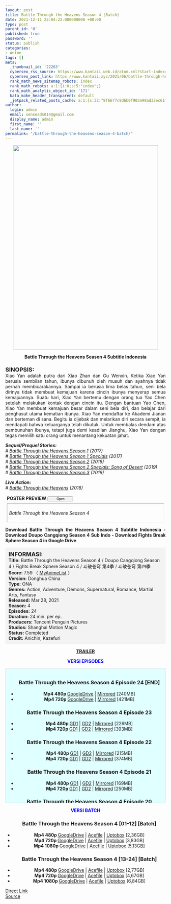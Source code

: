 ```yaml
---
layout: post
title: Battle Through the Heavens Season 4 [Batch]
date: 2021-12-11 22:04:22.000000000 +00:00
type: post
parent_id: '0'
published: true
password: ''
status: publish
categories:
- Anime
tags: []
meta:
  _thumbnail_id: '22263'
  cyberseo_rss_source: https://www.kantaii.web.id/atom.xml?start-index=1&max-results=150
  cyberseo_post_link: https://www.kantaii.xyz/2021/06/battle-through-heavens-season-4.html
  rank_math_news_sitemap_robots: index
  rank_math_robots: a:1:{i:0;s:5:"index";}
  rank_math_analytic_object_id: '171'
  kata_make_header_transparent: default
  _jetpack_related_posts_cache: a:1:{s:32:"8f6677c9d6b0f903e98ad32ec61f8deb";a:2:{s:7:"expires";i:1654437807;s:7:"payload";a:3:{i:0;a:1:{s:2:"id";i:26731;}i:1;a:1:{s:2:"id";i:26733;}i:2;a:1:{s:2:"id";i:26735;}}}}
author:
  login: admin
  email: senseads014@gmail.com
  display_name: admin
  first_name: ''
  last_name: ''
permalink: "/battle-through-the-heavens-season-4-batch/"
---
```

<div class="separator" style="clear: both; text-align: center;"><a href="https://1.bp.blogspot.com/-haQ8Zqgn1Ws/YL2q6ldeGQI/AAAAAAAAEcw/mZP-YmRaRGE4FEETVigABWfexB_E1g2XgCLcBGAsYHQ/s720/BTTH%2BS4%2BPoster%2Ba.jpg" style="margin-left: 1em; margin-right: 1em;"><img border="0" data-original-height="720" data-original-width="513" height="640" src="{{ site.baseurl }}/assets/2021/12/BTTH%2BS4%2BPoster%2Ba.jpg" width="456" /></a></div>
<p>
<div style="text-align: center;"><b>Battle Through the Heavens Season 4 Subtitle Indonesia</b><br /><b><span style="font-size: large;"><br /></span></b>
<div style="text-align: left;"><b><span style="font-size: large;">SINOPSIS:</span></b></div>
<div style="text-align: justify;">Xiao Yan adalah putra dari Xiao Zhan dan Gu Wenxin. Ketika Xiao Yan berusia sembilan tahun, ibunya dibunuh oleh musuh dan ayahnya tidak pernah membicarakannya. Sampai ia berusia lima belas tahun, seni bela dirinya tidak membuat kemajuan karena cincin ibunya menyerap semua kemajuannya. Suatu hari, Xiao Yan bertemu dengan orang tua Yao Chen setelah melakukan kontak dengan cincin itu. Dengan bantuan Yao Chen, Xiao Yan membuat kemajuan besar dalam seni bela diri, dan belajar dari penghasut utama kematian ibunya. Xiao Yan mendaftar ke Akademi Jianan dan berteman di sana. Begitu ia dijebak dan melarikan diri secara sempit, ia mendapati bahwa keluarganya telah dikutuk. Untuk membalas dendam atas pembunuhan ibunya, tetapi juga demi keadilan Jianghu, Xiao Yan dengan tegas memilih satu orang untuk menantang kekuatan jahat.</p>
<p><i><b>Sequel/Prequel Stories:</b></i><br /><i># <a href="https://www.kantaii.xyz/2020/03/battle-through-the-heavens-season-1-batch.html" target="_blank" rel="noopener">Battle Through the Heavens Season 1</a> (2017)</i><br /><i># <a href="https://www.kantaii.xyz/2020/03/battle-through-the-heavens-season-1-specials.html" target="_blank" rel="noopener">Battle Through the Heavens Season 1 Specials</a> (2017)</i><br /><i># <a href="https://www.kantaii.xyz/2020/03/battle-through-the-heavens-season-2-batch.html" target="_blank" rel="noopener">Battle Through the Heavens Season 2</a> (2018)</i><br /><i># <a href="https://www.kantaii.xyz/2020/03/battle-through-the-heavens-season-2-specials-song-of-desert-batch.html" target="_blank" rel="noopener">Battle Through the Heavens Season 2 Specials: Song of Desert</a> (2019)</i><br /><i># <a href="https://www.kantaii.xyz/2020/03/battle-through-the-heavens-season-3-batch.html" target="_blank" rel="noopener">Battle Through the Heavens Season 3</a> (2019)</i></p>
<p><i><b>Live Action:</b></i><br /><i># <a href="https://www.kantaii.xyz/2020/09/battle-through-the-heavens-2018-live-action-batch.html" target="_blank" rel="noopener">Battle Through the Heavens</a> (2018)</i></p>
<p> <a name="more"></a>
<div>
<div style="margin: 5px;">
<div class="smallfont" style="margin-bottom: 2px;"><span style="font-weight: bold;">POSTER PREVIEW</span><input onclick="if (this.parentNode.parentNode.getElementsByTagName('div')[1].getElementsByTagName('div')[0].style.display != '') { this.parentNode.parentNode.getElementsByTagName('div')[1].getElementsByTagName('div')[0].style.display = ''; this.innerText = ''; this.value = ' Close..'; } else { this.parentNode.parentNode.getElementsByTagName('div')[1].getElementsByTagName('div')[0].style.display = 'none'; this.innerText = ''; this.value = ' Clik Here'; }" style="font-size: 10px; margin: 5px; padding: 0px; width: 80px;" type="button" value="Open" /></div>
<div class="alt2" style="border: 1px inset; margin: 0px; padding: 6px;">
<div style="display: none;">
<div class="separator" style="clear: both; text-align: center;"><a href="https://1.bp.blogspot.com/-doNm2N3rDdc/YHDlWByb1TI/AAAAAAAAEFQ/FZzgKEhF0LAucRocHbTYW8E1fllhwPDjACLcBGAsYHQ/s720/Battle%2BThrough%2Bthe%2BHeavens%2BS4%2Bb.jpg" style="margin-left: 1em; margin-right: 1em;"><img border="0" data-original-height="720" data-original-width="513" height="640" src="{{ site.baseurl }}/assets/2021/12/Battle%2BThrough%2Bthe%2BHeavens%2BS4%2Bb.jpg" width="456" /></a></div>
<p>
<div class="separator" style="clear: both; text-align: center;"><a href="https://1.bp.blogspot.com/-CGMl4WkyJOE/YHDlWeDpyOI/AAAAAAAAEFU/-JsoDUwIGhArflf3YqbVgsGpaZlJcsgmQCLcBGAsYHQ/s1247/Battle%2BThrough%2Bthe%2BHeavens%2BS4%2Ba.jpg" style="margin-left: 1em; margin-right: 1em;"><img border="0" data-original-height="489" data-original-width="1247" height="250" src="{{ site.baseurl }}/assets/2021/12/Battle%2BThrough%2Bthe%2BHeavens%2BS4%2Ba.jpg" width="640" /></a></div>
<p> 
<div class="separator" style="clear: both; text-align: center;"><a href="https://1.bp.blogspot.com/-rlnL-vl1-S0/X6xgi0nMAcI/AAAAAAAADRE/r9QyKoQ0KQEmJVZsFqfw6CR62lqcYe7KwCLcBGAsYHQ/s561/Battle%2BThrough%2Bthe%2BHeavens%2BSeason%2B4%2Ba.jpg" style="margin-left: 1em; margin-right: 1em;"><img border="0" data-original-height="561" data-original-width="400" height="640" src="{{ site.baseurl }}/assets/2021/12/Battle%2BThrough%2Bthe%2BHeavens%2BSeason%2B4%2Ba.jpg" width="456" /></a></div>
<p>
<div class="separator" style="clear: both; text-align: center;"><a href="https://1.bp.blogspot.com/-iHeNXUzdbmY/X6xgi4kpdCI/AAAAAAAADRA/COvYC8nJBLA2yWcewtkVdBB0tnkUP6XvwCLcBGAsYHQ/s1280/Battle%2BThrough%2Bthe%2BHeavens%2BSeason%2B4%2Bb.jpg" style="margin-left: 1em; margin-right: 1em;"><img border="0" data-original-height="720" data-original-width="1280" height="360" src="{{ site.baseurl }}/assets/2021/12/Battle%2BThrough%2Bthe%2BHeavens%2BSeason%2B4%2Bb.jpg" width="640" /></a></div>
<p> 
<div class="separator" style="clear: both; text-align: center;"><a href="https://1.bp.blogspot.com/-Ua5evaQ2iMs/X-nppVb44RI/AAAAAAAADiA/PckL_XZ_3EMbhU5iHbs6Q2SxvFp0Jnk_ACLcBGAsYHQ/s905/Battle%2BThrough%2Bthe%2BHeavens%2BPoster%2B10.jpg" style="margin-left: 1em; margin-right: 1em;"><img border="0" data-original-height="905" data-original-width="640" height="640" src="{{ site.baseurl }}/assets/2021/12/Battle%2BThrough%2Bthe%2BHeavens%2BPoster%2B10.jpg" width="452" /></a></div>
<p>
<div class="separator" style="clear: both; text-align: center;"><a href="https://1.bp.blogspot.com/-lsLXtQ0SU3Y/X-nppLoS3LI/AAAAAAAADh8/AIhhCrG_Img6nnyhvBanQEI1mtyfNy8HQCLcBGAsYHQ/s905/Battle%2BThrough%2Bthe%2BHeavens%2BPoster%2B09.jpg" style="margin-left: 1em; margin-right: 1em;"><img border="0" data-original-height="905" data-original-width="640" height="640" src="{{ site.baseurl }}/assets/2021/12/Battle%2BThrough%2Bthe%2BHeavens%2BPoster%2B09.jpg" width="452" /></a></div>
<p>
<div class="separator" style="clear: both; text-align: center;"><a href="https://1.bp.blogspot.com/-s4Tksd6RJgw/X-npodoef1I/AAAAAAAADh0/5Ahwv6kkq38IAoMb996mkjnYqWXTTHawACLcBGAsYHQ/s905/Battle%2BThrough%2Bthe%2BHeavens%2BPoster%2B08.jpg" style="margin-left: 1em; margin-right: 1em;"><img border="0" data-original-height="905" data-original-width="640" height="640" src="{{ site.baseurl }}/assets/2021/12/Battle%2BThrough%2Bthe%2BHeavens%2BPoster%2B08.jpg" width="452" /></a></div>
<p>
<div class="separator" style="clear: both; text-align: center;"><a href="https://1.bp.blogspot.com/-s8yaYC45kkM/X-npooTj16I/AAAAAAAADh4/rviIUw9iyaAY43pVpSLIMzlnW60PuMedACLcBGAsYHQ/s905/Battle%2BThrough%2Bthe%2BHeavens%2BPoster%2B07.jpg" style="margin-left: 1em; margin-right: 1em;"><img border="0" data-original-height="905" data-original-width="640" height="640" src="{{ site.baseurl }}/assets/2021/12/Battle%2BThrough%2Bthe%2BHeavens%2BPoster%2B07.jpg" width="452" /></a></div>
<p>
<div class="separator" style="clear: both; text-align: center;"><a href="https://1.bp.blogspot.com/-FGl-D4LD4J0/X-npoI5yZiI/AAAAAAAADhw/HtGGW3tvhaYmalwBjFjC2yj10JnWCNo1ACLcBGAsYHQ/s905/Battle%2BThrough%2Bthe%2BHeavens%2BPoster%2B06.jpg" style="margin-left: 1em; margin-right: 1em;"><img border="0" data-original-height="905" data-original-width="640" height="640" src="{{ site.baseurl }}/assets/2021/12/Battle%2BThrough%2Bthe%2BHeavens%2BPoster%2B06.jpg" width="452" /></a></div>
<p>
<div class="separator" style="clear: both; text-align: center;"><a href="https://1.bp.blogspot.com/-39MZCck12F4/X-npnzyhzuI/AAAAAAAADhs/XRnM7n_VKy4jJVXF_FwlDrlfGO-F7BZWQCLcBGAsYHQ/s905/Battle%2BThrough%2Bthe%2BHeavens%2BPoster%2B05.jpg" style="margin-left: 1em; margin-right: 1em;"><img border="0" data-original-height="905" data-original-width="640" height="640" src="{{ site.baseurl }}/assets/2021/12/Battle%2BThrough%2Bthe%2BHeavens%2BPoster%2B05.jpg" width="452" /></a></div>
<p>
<div class="separator" style="clear: both; text-align: center;"><a href="https://1.bp.blogspot.com/-deFmTQpUUJs/X-npnvRH31I/AAAAAAAADho/0TzunzuWM-0aGAGyTxoxZuB18brjglGtgCLcBGAsYHQ/s905/Battle%2BThrough%2Bthe%2BHeavens%2BPoster%2B04.jpg" style="margin-left: 1em; margin-right: 1em;"><img border="0" data-original-height="905" data-original-width="640" height="640" src="{{ site.baseurl }}/assets/2021/12/Battle%2BThrough%2Bthe%2BHeavens%2BPoster%2B04.jpg" width="452" /></a></div>
<p>
<div class="separator" style="clear: both; text-align: center;"><a href="https://1.bp.blogspot.com/-r_pN_OHaEAg/X-npm7nxu4I/AAAAAAAADhk/BzruKQG8PGclJR4MkadnpOfW51d3eC5nwCLcBGAsYHQ/s905/Battle%2BThrough%2Bthe%2BHeavens%2BPoster%2B03.jpg" style="margin-left: 1em; margin-right: 1em;"><img border="0" data-original-height="905" data-original-width="640" height="640" src="{{ site.baseurl }}/assets/2021/12/Battle%2BThrough%2Bthe%2BHeavens%2BPoster%2B03.jpg" width="452" /></a></div>
<p>
<div class="separator" style="clear: both; text-align: center;"><a href="https://1.bp.blogspot.com/-Rsbxhr2C9zw/X-npmw_g1kI/AAAAAAAADhc/ivFmZFLY3jIBj2utZoP7wZ0iYEOSHsyLgCLcBGAsYHQ/s905/Battle%2BThrough%2Bthe%2BHeavens%2BPoster%2B02.jpg" style="margin-left: 1em; margin-right: 1em;"><img border="0" data-original-height="905" data-original-width="640" height="640" src="{{ site.baseurl }}/assets/2021/12/Battle%2BThrough%2Bthe%2BHeavens%2BPoster%2B02.jpg" width="452" /></a></div>
<p>
<div class="separator" style="clear: both; text-align: center;"><a href="https://1.bp.blogspot.com/-ewdWmUcvhw8/X-npm3HqS-I/AAAAAAAADhg/8F_1aYuIJAIKuYl3VbZ9Rk79e2MnF6EWACLcBGAsYHQ/s905/Battle%2BThrough%2Bthe%2BHeavens%2BPoster%2B01.jpg" style="margin-left: 1em; margin-right: 1em;"><img border="0" data-original-height="905" data-original-width="640" height="640" src="{{ site.baseurl }}/assets/2021/12/Battle%2BThrough%2Bthe%2BHeavens%2BPoster%2B01.jpg" width="452" /></a></div>
</p></div>
<p><i>Battle Through the Heavens Season 4</i></div>
</div>
</div>
<p><b>Download Battle Through the Heavens Season 4 Subtitle Indonesia - Download Doupo Cangqiong Season 4 Sub Indo - Download Fights Break Sphere Season 4 in Google Drive</b></div>
<p>
<div style="background-color: #f3f3f3; padding: 10px; text-align: left;"><b><span style="font-size: large;">INFORMASI:</span></b><br /><b>Title:</b> Battle Through the Heavens Season 4 / Doupo Cangqiong Season 4 / Fights Break Sphere Season 4 / 斗破苍穹 第4季 / 斗破苍穹 第四季<br /><b>Score:</b> 7.59 〈 <a href="https://myanimelist.net/anime/44412/Doupo_Cangqiong_4th_Season" target="_blank" rel="noopener">MyAnimeList</a> 〉<br /><b>Version:</b> Donghua China<br /><b>Type:</b> ONA<br /><b>Genres:</b> Action, Adventure, Demons, Supernatural, Romance, Martial Arts, Fantasy<br /><b>Released:</b> Mar 28, 2021<br /><b>Season:</b> 4<br /><b>Episodes:</b> 24<br /><b>Duration:</b> 24 min. per ep.<br /><b>Producers:</b> Tencent Penguin Pictures<br /><b>Studios:</b> Shanghai Motion Magic<br /><b>Status:</b> Completed<br /><b>Credit:</b> Anichin, Kazefuri</div>
<p>
<div style="text-align: center;"><b><a href="https://youtu.be/CpSFRakl8KY" target="_blank" rel="noopener">TRAILER</a></b></div>
<p>
<div style="text-align: center;"><b><span style="color: blue;">VERSI EPISODES</span></b></div>
<p>
<div style="background-color: lightcyan; border: 1px double rgb(222, 222, 222); height: 400px; overflow: auto; padding: 10px; text-align: left; width: auto;">
<div class="dl">
<ul />
<h3 style="text-align: center;">Battle Through the Heavens Season 4 Episode 24 [END]</h3>
<li style="text-align: center;"><b>Mp4 480p </b><a href="https://semawur.com/YLKK9KXD0A" target="_blank" rel="noopener">GoogleDrive</a> | <a href="https://apk.miuiku.com/55B3vdwl" target="_blank" rel="noopener">Mirrored</a> [240MB]</li>
<li style="text-align: center;"><b>Mp4 720p </b><a href="https://semawur.com/Cew5J" target="_blank" rel="noopener">GoogleDrive</a> | <a href="https://apk.miuiku.com/IGpmltXQh" target="_blank" rel="noopener">Mirrored</a> [421MB]</li>
</div>
<div class="dl">
<ul />
<h3 style="text-align: center;">Battle Through the Heavens Season 4 Episode 23</h3>
<li style="text-align: center;"><b>Mp4 480p </b><a href="https://apk.miuiku.com/b19EBpJSC" target="_blank" rel="noopener">GD1</a> | <a href="https://semawur.com/IqvP44" target="_blank" rel="noopener">GD2</a> | <a href="https://apk.miuiku.com/ZYyFPp" target="_blank" rel="noopener">Mirrored</a> [226MB]</li>
<li style="text-align: center;"><b>Mp4 720p </b><a href="https://apk.miuiku.com/J87Y" target="_blank" rel="noopener">GD1</a> | <a href="https://semawur.com/SnDirNDxR88" target="_blank" rel="noopener">GD2</a> | <a href="https://apk.miuiku.com/1yJ7GGJ" target="_blank" rel="noopener">Mirrored</a> [393MB]</li>
</div>
<div class="dl">
<ul />
<h3 style="text-align: center;">Battle Through the Heavens Season 4 Episode 22</h3>
<li style="text-align: center;"><b>Mp4 480p </b><a href="https://semawur.com/ANIm" target="_blank" rel="noopener">GD1</a> | <a href="https://apk.miuiku.com/cbRZLzN1Dv" target="_blank" rel="noopener">GD2</a> | <a href="https://semawur.com/TdXHy10abCex" target="_blank" rel="noopener">Mirrored</a> [215MB]</li>
<li style="text-align: center;"><b>Mp4 720p </b><a href="https://semawur.com/GZdRNM4F43" target="_blank" rel="noopener">GD1</a> | <a href="https://apk.miuiku.com/RRzJOsw4ou" target="_blank" rel="noopener">GD2</a> | <a href="https://semawur.com/2OMDw7B" target="_blank" rel="noopener">Mirrored</a> [374MB]</li>
</div>
<div class="dl">
<ul />
<h3 style="text-align: center;">Battle Through the Heavens Season 4 Episode 21</h3>
<li style="text-align: center;"><b>Mp4 480p </b><a href="https://apk.miuiku.com/j4oSpO" target="_blank" rel="noopener">GD1</a> | <a href="https://semawur.com/ZTQATfhmFx" target="_blank" rel="noopener">GD2</a> | <a href="https://apk.miuiku.com/0oiMH71sNY" target="_blank" rel="noopener">Mirrored</a> [169MB]</li>
<li style="text-align: center;"><b>Mp4 720p </b><a href="https://apk.miuiku.com/0588PIDVD" target="_blank" rel="noopener">GD1</a> | <a href="https://semawur.com/NJxcX19" target="_blank" rel="noopener">GD2</a> | <a href="https://apk.miuiku.com/7kll3J" target="_blank" rel="noopener">Mirrored</a> [250MB]</li>
</div>
<div class="dl">
<ul />
<h3 style="text-align: center;">Battle Through the Heavens Season 4 Episode 20</h3>
<li style="text-align: center;"><b>Mp4 480p </b><a href="https://semawur.com/U2fixuKfGg7s" target="_blank" rel="noopener">GD1</a> | <a href="https://apk.miuiku.com/4kpE" target="_blank" rel="noopener">GD2</a> | <a href="https://semawur.com/ugs2iXhS7A" target="_blank" rel="noopener">Mirrored</a> [252MB]</li>
<li style="text-align: center;"><b>Mp4 720p </b><a href="https://semawur.com/5w2kHcEKli" target="_blank" rel="noopener">GD1</a> | <a href="https://apk.miuiku.com/oAXd4VdFoj" target="_blank" rel="noopener">GD2</a> | <a href="https://semawur.com/2m8k" target="_blank" rel="noopener">Mirrored</a> [431MB]</li>
</div>
<div class="dl">
<ul />
<h3 style="text-align: center;">Battle Through the Heavens Season 4 Episode 19</h3>
<li style="text-align: center;"><b>Mp4 480p </b><a href="https://apk.miuiku.com/Ktkfwy1OPL" target="_blank" rel="noopener">GD1</a> | <a href="https://semawur.com/XjZGD5YuLt" target="_blank" rel="noopener">GD2</a> | <a href="https://semawur.com/7yNvZQYRC0ow" target="_blank" rel="noopener">Mirrored</a> [237MB]</li>
<li style="text-align: center;"><b>Mp4 720p </b><a href="https://apk.miuiku.com/ipGjuUpen" target="_blank" rel="noopener">GD1</a> | <a href="https://semawur.com/jb6JwSU" target="_blank" rel="noopener">GD2</a> | <a href="https://semawur.com/ZY420aANhZH" target="_blank" rel="noopener">Mirrored</a> [420MB]</li>
</div>
<div class="dl">
<ul />
<h3 style="text-align: center;">Battle Through the Heavens Season 4 Episode 18</h3>
<li style="text-align: center;"><b>Mp4 480p </b><a href="https://semawur.com/teZrD3RieUO" target="_blank" rel="noopener">GD1</a> | <a href="https://apk.miuiku.com/ItPN" target="_blank" rel="noopener">GD2</a> | <a href="https://semawur.com/jypM9" target="_blank" rel="noopener">Mirrored</a> [269MB]</li>
<li style="text-align: center;"><b>Mp4 720p </b><a href="https://semawur.com/k7w3YpMSU" target="_blank" rel="noopener">GD1</a> | <a href="https://apk.miuiku.com/80mja" target="_blank" rel="noopener">GD2</a> | <a href="https://semawur.com/TA2vntypM" target="_blank" rel="noopener">Mirrored</a> [435MB]</li>
</div>
<div class="dl">
<ul />
<h3 style="text-align: center;">Battle Through the Heavens Season 4 Episode 17</h3>
<li style="text-align: center;"><b>Mp4 480p </b><a href="https://apk.miuiku.com/AVT8D" target="_blank" rel="noopener">GD1</a> | <a href="https://semawur.com/M47Gbo2" target="_blank" rel="noopener">GD2</a> | <a href="https://apk.miuiku.com/0TKRXD64Ou" target="_blank" rel="noopener">Mirrored</a> [251MB]</li>
<li style="text-align: center;"><b>Mp4 720p </b><a href="https://apk.miuiku.com/nzYzw" target="_blank" rel="noopener">GD1</a> | <a href="https://semawur.com/I4f8YJ5xapdx" target="_blank" rel="noopener">GD2</a> | <a href="https://apk.miuiku.com/mGYTZum" target="_blank" rel="noopener">Mirrored</a> [414MB]</li>
</div>
<div class="dl">
<ul />
<h3 style="text-align: center;">Battle Through the Heavens Season 4 Episode 16</h3>
<li style="text-align: center;"><b>Mp4 480p </b><a href="https://semawur.com/vjC0B998GP5" target="_blank" rel="noopener">GD1</a> | <a href="https://apk.miuiku.com/YnHDJgbQKq" target="_blank" rel="noopener">GD2</a> | <a href="https://semawur.com/3SRx40" target="_blank" rel="noopener">Mirrored</a> [238MB]</li>
<li style="text-align: center;"><b>Mp4 720p </b><a href="https://semawur.com/DlM10syet" target="_blank" rel="noopener">GD1</a> | <a href="https://apk.miuiku.com/8tdwO" target="_blank" rel="noopener">GD2</a> | <a href="https://semawur.com/oOm4LJKo" target="_blank" rel="noopener">Mirrored</a> [392MB]</li>
</div>
<div class="dl">
<ul />
<h3 style="text-align: center;">Battle Through the Heavens Season 4 Episode 15</h3>
<li style="text-align: center;"><b>Mp4 480p </b><a href="https://apk.miuiku.com/mpEfDo" target="_blank" rel="noopener">GD1</a> | <a href="https://semawur.com/vKCyGGwsi" target="_blank" rel="noopener">GD2</a> | <a href="https://apk.miuiku.com/UJbzK" target="_blank" rel="noopener">Mirrored</a> [242MB]</li>
<li style="text-align: center;"><b>Mp4 720p </b><a href="https://apk.miuiku.com/vSnDEWI" target="_blank" rel="noopener">GD1</a> | <a href="https://semawur.com/Iv76RpS7O" target="_blank" rel="noopener">GD2</a> | <a href="https://apk.miuiku.com/t9ixC" target="_blank" rel="noopener">Mirrored</a> [399MB]</li>
</div>
<div class="dl">
<ul />
<h3 style="text-align: center;">Battle Through the Heavens Season 4 Episode 14</h3>
<li style="text-align: center;"><b>Mp4 480p </b><a href="https://semawur.com/1KeuEpu" target="_blank" rel="noopener">GD1</a> | <a href="https://apk.miuiku.com/uxJh" target="_blank" rel="noopener">GD2</a> | <a href="https://semawur.com/xxriuF2" target="_blank" rel="noopener">Mirrored</a> [221MB]</li>
<li style="text-align: center;"><b>Mp4 720p </b><a href="https://semawur.com/dqWzqEsA" target="_blank" rel="noopener">GD1</a> | <a href="https://apk.miuiku.com/vJqL" target="_blank" rel="noopener">GD2</a> | <a href="https://semawur.com/bc4sjb" target="_blank" rel="noopener">Mirrored</a> [374MB]</li>
</div>
<div class="dl">
<ul />
<h3 style="text-align: center;">Battle Through the Heavens Season 4 Episode 13</h3>
<li style="text-align: center;"><b>Mp4 480p </b><a href="https://apk.miuiku.com/B3rgKQh" target="_blank" rel="noopener">GD1</a> | <a href="https://semawur.com/Md0hFtV3h" target="_blank" rel="noopener">GD2</a> | <a href="https://apk.miuiku.com/YQmS" target="_blank" rel="noopener">Mirrored</a> [211MB]</li>
<li style="text-align: center;"><b>Mp4 720p </b><a href="https://semawur.com/7gPzz" target="_blank" rel="noopener">GD1</a> | <a href="https://semawur.com/uFZc9Q5" target="_blank" rel="noopener">GD2</a> | <a href="https://apk.miuiku.com/rqnhdyY" target="_blank" rel="noopener">Mirrored</a> [399MB]</li>
</div>
<div class="dl">
<ul />
<h3 style="text-align: center;">Battle Through the Heavens Season 4 Episode 12</h3>
<li style="text-align: center;"><b>Mp4 480p </b><a href="https://apk.miuiku.com/dAyyL" target="_blank" rel="noopener">GD1</a> | <a href="https://semawur.com/oEvgdxBX" target="_blank" rel="noopener">GD2</a> | <a href="https://apk.miuiku.com/daPpKC" target="_blank" rel="noopener">Mirrored</a> [212MB]</li>
<li style="text-align: center;"><b>Mp4 720p </b><a href="https://apk.miuiku.com/PZ9q1iuaq9" target="_blank" rel="noopener">GD1</a> | <a href="https://semawur.com/qTsI" target="_blank" rel="noopener">GD2</a> | <a href="https://apk.miuiku.com/firhiGV" target="_blank" rel="noopener">Mirrored</a> [369MB]</li>
</div>
<div class="dl">
<ul />
<h3 style="text-align: center;">Battle Through the Heavens Season 4 Episode 11</h3>
<li style="text-align: center;"><b>Mp4 480p </b><a href="https://semawur.com/Bm7GS" target="_blank" rel="noopener">GD1</a> | <a href="https://apk.miuiku.com/xo0vWlP" target="_blank" rel="noopener">GD2</a> | <a href="https://semawur.com/nxZ461kN" target="_blank" rel="noopener">Mirrored</a> [162MB]</li>
<li style="text-align: center;"><b>Mp4 720p </b><a href="https://semawur.com/ktxA8W2QikKW" target="_blank" rel="noopener">GD1</a> | <a href="https://apk.miuiku.com/LJfYD" target="_blank" rel="noopener">GD2</a> | <a href="https://semawur.com/2TWyph" target="_blank" rel="noopener">Mirrored</a> [316MB]</li>
</div>
<div class="dl">
<ul />
<h3 style="text-align: center;">Battle Through the Heavens Season 4 Episode 10</h3>
<li style="text-align: center;"><b>Mp4 480p </b><a href="https://semawur.com/ixqSJTs1A" target="_blank" rel="noopener">GD1</a> | <a href="https://apk.miuiku.com/TRhCrRsV" target="_blank" rel="noopener">GD2</a> | <a href="https://semawur.com/OHkt" target="_blank" rel="noopener">Mirrored</a> [200MB]</li>
<li style="text-align: center;"><b>Mp4 720p </b><a href="https://semawur.com/Hp9OxGlx" target="_blank" rel="noopener">GD1</a> | <a href="https://apk.miuiku.com/7XZN" target="_blank" rel="noopener">GD2</a> | <a href="https://apk.miuiku.com/YnprkSYMMG" target="_blank" rel="noopener">Mirrored</a> [329MB]</li>
</div>
<div class="dl">
<ul />
<h3 style="text-align: center;">Battle Through the Heavens Season 4 Episode 09</h3>
<li style="text-align: center;"><b>Mp4 480p </b><a href="https://semawur.com/U3LKSzV26LpN" target="_blank" rel="noopener">GD1</a> | <a href="https://apk.miuiku.com/gouqhd" target="_blank" rel="noopener">GD2</a> | <a href="https://semawur.com/zIu6Jd" target="_blank" rel="noopener">Mirrored</a> [235MB]</li>
<li style="text-align: center;"><b>Mp4 720p </b><a href="https://semawur.com/Nvx0l5syb" target="_blank" rel="noopener">GD1</a> | <a href="https://apk.miuiku.com/U1yaPcD" target="_blank" rel="noopener">GD2</a> | <a href="https://semawur.com/T3jNO2KZ7" target="_blank" rel="noopener">Mirrored</a> [387MB]</li>
</div>
<div class="dl">
<ul />
<h3 style="text-align: center;">Battle Through the Heavens Season 4 Episode 08</h3>
<li style="text-align: center;"><b>Mp4 480p </b><a href="https://semawur.com/50ys7" target="_blank" rel="noopener">GD1</a> | <a href="https://semawur.com/4SzHJW" target="_blank" rel="noopener">GD2</a> | <a href="https://semawur.com/E97kd3QHnc" target="_blank" rel="noopener">Mirrored</a> [174MB]</li>
<li style="text-align: center;"><b>Mp4 720p </b><a href="https://semawur.com/ISpgNdfDI" target="_blank" rel="noopener">GD1</a> | <a href="https://semawur.com/ee6Se" target="_blank" rel="noopener">GD2</a> | <a href="https://semawur.com/Yo6uX" target="_blank" rel="noopener">Mirrored</a> [339MB]</li>
</div>
<div class="dl">
<ul />
<h3 style="text-align: center;">Battle Through the Heavens Season 4 Episode 07</h3>
<li style="text-align: center;"><b>Mp4 480p </b><a href="https://onsafelink.com/m/ekDW3oy" target="_blank" rel="noopener">GD1</a> | <a href="https://semawur.com/yAjqxu2ety3" target="_blank" rel="noopener">GD2</a> | <a href="https://apk.miuiku.com/ACCwwr" target="_blank" rel="noopener">Mirrored</a> [171MB]</li>
<li style="text-align: center;"><b>Mp4 720p </b><a href="https://onsafelink.com/m/0mig" target="_blank" rel="noopener">GD1</a> | <a href="https://semawur.com/8bwB" target="_blank" rel="noopener">GD2</a> | <a href="https://apk.miuiku.com/sF3BMn" target="_blank" rel="noopener">Mirrored</a> [333MB]</li>
</div>
<div class="dl">
<ul />
<h3 style="text-align: center;">Battle Through the Heavens Season 4 Episode 06</h3>
<li style="text-align: center;"><b>Mp4 480p </b><a href="https://apk.miuiku.com/2Jppt2" target="_blank" rel="noopener">GD1</a> | <a href="https://onsafelink.com/m/HUCEWSQ0" target="_blank" rel="noopener">GD2</a> | <a href="https://semawur.com/MNY8" target="_blank" rel="noopener">Mirrored</a> [172MB]</li>
<li style="text-align: center;"><b>Mp4 720p </b><a href="https://apk.miuiku.com/p6UzYJ1" target="_blank" rel="noopener">GD1</a> | <a href="https://onsafelink.com/m/JdP6A6W" target="_blank" rel="noopener">GD2</a> | <a href="https://semawur.com/huFS3" target="_blank" rel="noopener">Mirrored</a> [288MB]</li>
</div>
<div class="dl">
<ul />
<h3 style="text-align: center;">Battle Through the Heavens Season 4 Episode 05</h3>
<li style="text-align: center;"><b>Mp4 480p </b><a href="https://onsafelink.com/m/ITwU" target="_blank" rel="noopener">GD1</a> | <a href="https://semawur.com/e7wEj" target="_blank" rel="noopener">GD2</a> | <a href="https://apk.miuiku.com/F7JcSIZfM" target="_blank" rel="noopener">Mirrored</a> [172MB]</li>
<li style="text-align: center;"><b>Mp4 720p </b><a href="https://onsafelink.com/m/uCGgR2" target="_blank" rel="noopener">GD1</a> | <a href="https://semawur.com/SsKlOpbl4h" target="_blank" rel="noopener">GD2</a> | <a href="https://apk.miuiku.com/02TSvlOV" target="_blank" rel="noopener">Mirrored</a> [335MB]</li>
</div>
<div class="dl">
<ul />
<h3 style="text-align: center;">Battle Through the Heavens Season 4 Episode 04</h3>
<li style="text-align: center;"><b>Mp4 480p </b><a href="https://onsafelink.com/m/usqe" target="_blank" rel="noopener">GoogleDrive</a> | <a href="https://semawur.com/iWqA7NNH6r" target="_blank" rel="noopener">Mirrored</a> [174MB]</li>
<li style="text-align: center;"><b>Mp4 720p </b><a href="https://onsafelink.com/m/G5jMZ" target="_blank" rel="noopener">GoogleDrive</a> | <a href="https://semawur.com/xxiJJlbCKf" target="_blank" rel="noopener">Mirrored</a> [257MB]</li>
</div>
<div class="dl">
<ul />
<h3 style="text-align: center;">Battle Through the Heavens Season 4 Episode 03</h3>
<li style="text-align: center;"><b>Mp4 480p </b><a href="https://semawur.com/Xbvx" target="_blank" rel="noopener">GoogleDrive</a> | <a href="https://apk.miuiku.com/JUg4vxVKTM" target="_blank" rel="noopener">Mirrored</a> [174MB]</li>
<li style="text-align: center;"><b>Mp4 720p </b><a href="https://semawur.com/AqcT" target="_blank" rel="noopener">GoogleDrive</a> | <a href="https://apk.miuiku.com/246mZJpp" target="_blank" rel="noopener">Mirrored</a> [257MB]</li>
</div>
<div class="dl">
<ul />
<h3 style="text-align: center;">Battle Through the Heavens Season 4 Episode 02</h3>
<li style="text-align: center;"><b>Mp4 480p </b><a href="https://apk.miuiku.com/pxcutM3c8" target="_blank" rel="noopener">GoogleDrive</a> | <a href="https://onsafelink.com/m/5N0EK" target="_blank" rel="noopener">Mirrored</a> [212MB]</li>
<li style="text-align: center;"><b>Mp4 720p </b><a href="https://apk.miuiku.com/yKK9V" target="_blank" rel="noopener">GoogleDrive</a> | <a href="https://onsafelink.com/m/83Y75X" target="_blank" rel="noopener">Mirrored</a> [347MB]</li>
</div>
<div class="dl">
<ul />
<h3 style="text-align: center;">Battle Through the Heavens Season 4 Episode 01</h3>
<li style="text-align: center;"><b>Mp4 480p </b><a href="https://onsafelink.com/m/mOZ176N" target="_blank" rel="noopener">GoogleDrive</a> | <a href="https://semawur.com/J8CQS3v" target="_blank" rel="noopener">Mirrored</a> [213MB]</li>
<li style="text-align: center;"><b>Mp4 720p </b><a href="https://onsafelink.com/m/7VfKS0" target="_blank" rel="noopener">GoogleDrive</a> | <a href="https://semawur.com/zjcQ" target="_blank" rel="noopener">Mirrored</a> [350MB]</li>
</div>
</div>
<p>
<div style="text-align: center;"><b><span style="color: blue;">VERSI BATCH</span></b></div>
<div class="dl">
<ul />
<h3 style="text-align: center;">Battle Through the Heavens Season 4 [01-12] [Batch]</h3>
<li style="text-align: center;"><b>Mp4 480p </b><a href="https://semawur.com/2BUpTvLu" target="_blank" rel="noopener">GoogleDrive</a> | <a href="https://apk.miuiku.com/P4lSribHmY" target="_blank" rel="noopener">Acefile</a> | <a href="https://semawur.com/cRCcrU4" target="_blank" rel="noopener">Uptobox</a> [2,36GB]</li>
<li style="text-align: center;"><b>Mp4 720p </b><a href="https://semawur.com/Jt95tvSfW" target="_blank" rel="noopener">GoogleDrive</a> | <a href="https://semawur.com/ahaiUKBTu" target="_blank" rel="noopener">Acefile</a> | <a href="https://semawur.com/NnVEecGy3dHw" target="_blank" rel="noopener">Uptobox</a> [3,83GB]</li>
<li style="text-align: center;"><b>Mp4 1080p </b><a href="https://semawur.com/KPKlp5Nm" target="_blank" rel="noopener">GoogleDrive</a> | <a href="https://semawur.com/tLSDjfFgwgT" target="_blank" rel="noopener">Acefile</a> | <a href="https://semawur.com/rF3HQJ5Kc5O" target="_blank" rel="noopener">Uptobox</a> [5,13GB]</li></div>
<div class="dl">
<ul />
<h3 style="text-align: center;">Battle Through the Heavens Season 4 [13-24] [Batch]</h3>
<li style="text-align: center;"><b>Mp4 480p </b><a href="https://apk.miuiku.com/M8X04M" target="_blank" rel="noopener">GoogleDrive</a> | <a href="https://apk.miuiku.com/oj8wV" target="_blank" rel="noopener">Acefile</a> | <a href="https://semawur.com/RwpPc" target="_blank" rel="noopener">Uptobox</a> [2,77GB]</li>
<li style="text-align: center;"><b>Mp4 720p </b><a href="https://apk.miuiku.com/e1vXsSvW" target="_blank" rel="noopener">GoogleDrive</a> | <a href="https://apk.miuiku.com/4Uh7APK7" target="_blank" rel="noopener">Acefile</a> | <a href="https://semawur.com/Yn3sn" target="_blank" rel="noopener">Uptobox</a> [4,67GB]</li>
<li style="text-align: center;"><b>Mp4 1080p </b><a href="https://apk.miuiku.com/jA5iLcC4" target="_blank" rel="noopener">GoogleDrive</a> | <a href="https://apk.miuiku.com/L18cne5" target="_blank" rel="noopener">Acefile</a> | <a href="https://semawur.com/v9gmaWZxhcX" target="_blank" rel="noopener">Uptobox</a> [6,84GB]</li></div>
</div>
<link rel="stylesheet" href="https://cdnjs.cloudflare.com/ajax/libs/font-awesome/4.7.0/css/font-awesome.min.css" />
<div class="divbtn"> <a href="https://handymansurrender.com/fihup8buzv?key=94550f7ce39444073321dde3b8782f97" class="btn"><i class="fa fa-download"></i> Direct Link</a> <br /><a href="https://www.kantaii.xyz/2021/06/battle-through-heavens-season-4.html">Source</a> </div>
